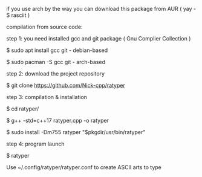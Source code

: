 if you use arch by the way you can download this package from AUR ( yay -S rasciit )

compilation from source code:

step 1: you need installed gcc and git package ( Gnu Complier Collection )

$ sudo apt install gcc git - debian-based

$ sudo pacman -S gcc git - arch-based

step 2: download the project repository

$ git clone https://github.com/Nick-cpp/ratyper

step 3: compilation & installation

$ cd ratyper/

$ g++ -std=c++17 ratyper.cpp -o ratyper

$ sudo install -Dm755 ratyper "$pkgdir/usr/bin/ratyper"

step 4: program launch

$ ratyper

Use ~/.config/ratyper/ratyper.conf to create ASCII arts to type
